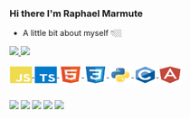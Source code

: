 ### Hi there I'm Raphael Marmute

- A little bit about myself 👇🏼

<div>
  <a href="https://github.com/marmute360">
  <img height="180em" src="https://github-readme-stats.vercel.app/api?username=marmute360&show_icons=true&theme=dark&include_all_commits=true&count_private=true"/>
  <img height="180em" src="https://github-readme-stats.vercel.app/api/top-langs/?username=marmute360&layout=compact&langs_count=7&theme=dark"/>
</div>
<div style="display: inline_block"><br>
  <img align="center" alt="marmute-Js" height="30" width="40" src="https://raw.githubusercontent.com/devicons/devicon/master/icons/javascript/javascript-plain.svg">
  <img align="center" alt="marmute-Ts" height="30" width="40" src="https://raw.githubusercontent.com/devicons/devicon/master/icons/typescript/typescript-plain.svg">
  <img align="center" alt="marmute-HTML" height="30" width="40" src="https://raw.githubusercontent.com/devicons/devicon/master/icons/html5/html5-original.svg">
  <img align="center" alt="marmute-CSS" height="30" width="40" src="https://raw.githubusercontent.com/devicons/devicon/master/icons/css3/css3-original.svg">
  <img align="center" alt="marmute-Python" height="30" width="40" src="https://raw.githubusercontent.com/devicons/devicon/master/icons/python/python-original.svg">
  <img align="center" alt="marmute-C" height="30" width="40" src="https://raw.githubusercontent.com/devicons/devicon/master/icons/c/c-original.svg">
  <img align="center" alt="marmute-Angularjs" height="30" width="40" src= "https://raw.githubusercontent.com/devicons/devicon/master/icons/angularjs/angularjs-plain.svg">
</div>
  
  ##

  <div> 
  <a href="https://instagram.com/marmute_" target="_blank"><img src="https://img.shields.io/badge/-Instagram-%23E4405F?style=for-the-badge&logo=instagram&logoColor=white" target="_blank"></a>
 	<a href="https://www.twitch.tv/marmute__" target="_blank"><img src="https://img.shields.io/badge/Twitch-9146FF?style=for-the-badge&logo=twitch&logoColor=white" target="_blank"></a>
 <a href="https://discord.com/channels/@me" target="_blank"><img src="https://img.shields.io/badge/Discord-7289DA?style=for-the-badge&logo=discord&logoColor=white" target="_blank"></a> 
  <a href = "mailto:raphamarmute@hotmail.com"><img src="https://img.shields.io/badge/-Gmail-%23333?style=for-the-badge&logo=gmail&logoColor=white" target="_blank"></a>
  <a href="https://www.linkedin.com/in/raphael-marmute-b528711a0/" target="_blank"><img src="https://img.shields.io/badge/-LinkedIn-%230077B5?style=for-the-badge&logo=linkedin&logoColor=white" target="_blank"></a> 
 
  </div>
